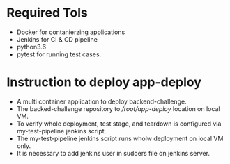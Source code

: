 # Required Tols 
* Docker for contanierzing applications
* Jenkins for CI & CD pipeline
* python3.6
* pytest for running test cases.

# Instruction to deploy app-deploy
* A multi container application to deploy backend-challenge.
* The backed-challenge repository to */root/app-deploy* location on local VM.
* To verify whole deployment, test stage, and teardown is configured via my-test-pipeline jenkins script.
* The my-test-pipeline jenkins script runs wholw deployment on local VM only.
* It is necessary to add jenkins user in sudoers file on jenkins server.


